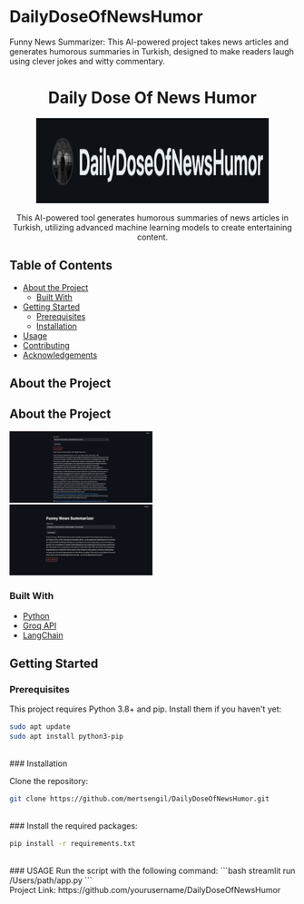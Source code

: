 # DailyDoseOfNewsHumor
Funny News Summarizer: This AI-powered project takes news articles and generates humorous summaries in Turkish, designed to make readers laugh using clever jokes and witty commentary.
<br />
<h1 align="center">Daily Dose Of News Humor</h1>

<p align="center">
  <img src="photos/logo.png" alt="Project Logo" width="410" height="150">
</p>

<p align="center">
  This AI-powered tool generates humorous summaries of news articles in Turkish, utilizing advanced machine learning models to create entertaining content.
  <br />

## Table of Contents

- [About the Project](#about-the-project)
  - [Built With](#built-with)
- [Getting Started](#getting-started)
  - [Prerequisites](#prerequisites)
  - [Installation](#installation)
- [Usage](#usage)
- [Contributing](#contributing)
- [Acknowledgements](#acknowledgements)

## About the Project

## About the Project

<p float="left">
  <img src="photos/photo-1.png" alt="Screen Shot 2" width="50%">
  <img src="photos/photo-2.png" alt="Screen Shot" width="50%">
</p>


### Built With

- [Python](https://python.org)
- [Groq API](https://groq.com/)
- [LangChain](https://python.langchain.com/docs/integrations/chat/openai/)

## Getting Started

### Prerequisites

This project requires Python 3.8+ and pip. Install them if you haven't yet:

```bash
sudo apt update
sudo apt install python3-pip
```

  <br />
### Installation

Clone the repository:

```bash
git clone https://github.com/mertsengil/DailyDoseOfNewsHumor.git
```
<br />
### Install the required packages:

```bash
pip install -r requirements.txt
```

  <br />
### USAGE
Run the script with the following command:
```bash
streamlit run /Users/path/app.py
```


  <br />
Project Link: https://github.com/yourusername/DailyDoseOfNewsHumor









